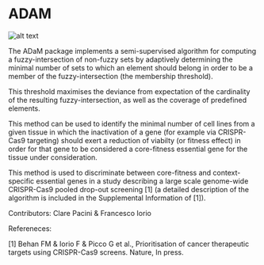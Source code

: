 # ADAM

![alt text](https://github.com/francescojm/ADAM/blob/master/html_comp/ADaM_logo.jpg)

The ADaM package implements a semi-supervised algorithm for computing a fuzzy-intersection of non-fuzzy sets by adaptively 
determining the minimal number of sets to which an element should belong in order to be a member of the fuzzy-intersection (the membership threshold).

This threshold maximises the deviance from expectation of the cardinality of the resulting fuzzy-intersection, as well as the  coverage of predefined elements.

This method can be used to identify the minimal number of cell lines from a given tissue in which the inactivation of a gene (for example via CRISPR-Cas9 targeting) should exert a reduction of viabilty (or fitness effect) in order for that gene to be considered a core-fitness essential gene for the tissue under consideration.

This method is used to discriminate between core-fitness and context-specific essential genes in a study describing a large scale genome-wide CRISPR-Cas9 pooled drop-out screening [1] (a detailed description of the algorithm is included in the Supplemental Information of [1]).

Contributors: Clare Pacini & Francesco Iorio


Refereneces:

[1]  Behan FM & Iorio F & Picco G et al., Prioritisation of cancer therapeutic targets using CRISPR-Cas9 screens. Nature, In press.

